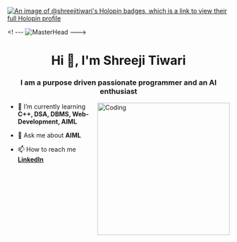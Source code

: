 [![An image of @shreejitiwari's Holopin badges, which is a link to view their full Holopin profile](https://holopin.me/shreejitiwari)](https://holopin.io/@shreejitiwari)

<! --- ![MasterHead](https://www.simplilearn.com/ice9/free_resources_article_thumb/Advantages_and_Disadvantages_of_artificial_intelligence.jpg) --->
<h1 align="center">Hi 👋, I'm Shreeji Tiwari</h1>
<h3 align="center">I am a purpose driven passionate programmer and an AI enthusiast</h3>
<img align="right" alt="Coding" width="300" src="https://i.pinimg.com/originals/f7/c8/6e/f7c86e14ddab0b4117994bd5f5385a98.gif">


- 🌱 I’m currently learning **C++, DSA, DBMS, Web-Development, AIML**

- 💬 Ask me about **AIML**

- 📫 How to reach me <a href = "https://www.linkedin.com/in/shreeji-tiwari-7a4003237/" target = "_blank"><b>LinkedIn<b></a>

